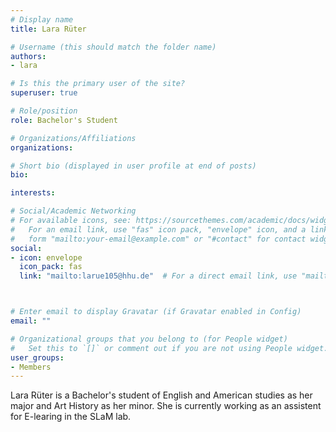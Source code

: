 ```yaml
---
# Display name
title: Lara Rüter

# Username (this should match the folder name)
authors:
- lara

# Is this the primary user of the site?
superuser: true

# Role/position
role: Bachelor's Student

# Organizations/Affiliations
organizations:

# Short bio (displayed in user profile at end of posts)
bio:

interests:

# Social/Academic Networking
# For available icons, see: https://sourcethemes.com/academic/docs/widgets/#icons
#   For an email link, use "fas" icon pack, "envelope" icon, and a link in the
#   form "mailto:your-email@example.com" or "#contact" for contact widget.
social:
- icon: envelope
  icon_pack: fas
  link: "mailto:larue105@hhu.de"  # For a direct email link, use "mailto:test@example.org".



# Enter email to display Gravatar (if Gravatar enabled in Config)
email: ""

# Organizational groups that you belong to (for People widget)
#   Set this to `[]` or comment out if you are not using People widget.
user_groups:
- Members
---
```

Lara Rüter is a Bachelor's student of English and American studies as her major and Art History as her minor. She is currently working as an assistent for E-learing in the SLaM lab.
